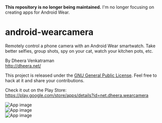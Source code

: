 **This repository is no longer being maintained.**
I'm no longer focusing on creating apps for Android Wear.

android-wearcamera
==================

Remotely control a phone camera with an Android Wear smartwatch. Take better selfies, group shots, spy on your cat, watch your kitchen pots, etc.  
  
By Dheera Venkatraman  
http://dheera.net/  
  
This project is released under the [GNU General Public License](http://www.gnu.org/copyleft/gpl.html). Feel free to hack at it and share your contributions.  
   
Check it out on the Play Store:  
https://play.google.com/store/apps/details?id=net.dheera.wearcamera  

![App image](http://static.dheera.net/images/projects/android-wearcamera/2.jpg)  
![App image](http://static.dheera.net/images/projects/android-wearcamera/0a.jpg)  
![App image](http://static.dheera.net/images/projects/android-wearcamera/1a.jpg)  
